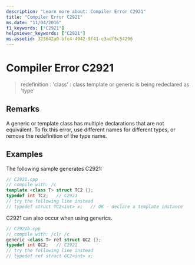 ```yaml
---
description: "Learn more about: Compiler Error C2921"
title: "Compiler Error C2921"
ms.date: "11/04/2016"
f1_keywords: ["C2921"]
helpviewer_keywords: ["C2921"]
ms.assetid: 323642a0-bfc4-4942-9f41-c3adf5c54296
---
```

# Compiler Error C2921

> redefinition : 'class' : class template or generic is being redeclared as 'type'

## Remarks

A generic or template class has multiple declarations that are not equivalent. To fix this error, use different names for different types, or remove the redefinition of the type name.

## Examples

The following sample generates C2921:

```cpp
// C2921.cpp
// compile with: /c
template <class T> struct TC2 {};
typedef int TC2;   // C2921
// try the following line instead
// typedef struct TC2<int> x;   // OK - declare a template instance
```

C2921 can also occur when using generics.

```cpp
// C2921b.cpp
// compile with: /clr /c
generic <class T> ref struct GC2 {};
typedef int GC2;   // C2921
// try the following line instead
// typedef ref struct GC2<int> x;
```
